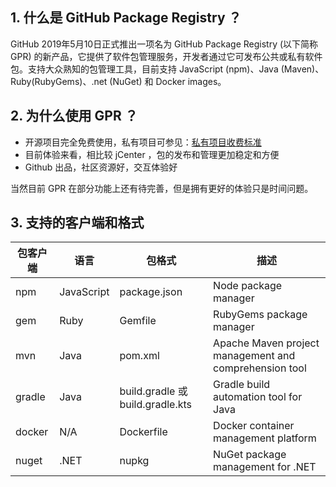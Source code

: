 

## 1. 什么是 GitHub Package Registry ？

GitHub 2019年5月10日正式推出一项名为 GitHub Package Registry (以下简称GPR) 的新产品，它提供了软件包管理服务，开发者通过它可发布公共或私有软件包。支持大众熟知的包管理工具，目前支持 JavaScript (npm)、Java (Maven)、Ruby(RubyGems)、.net (NuGet) 和 Docker images。

## 2. 为什么使用 GPR ？
* 开源项目完全免费使用，私有项目可参见：[私有项目收费标准]()
* 目前体验来看，相比较 jCenter ，包的发布和管理更加稳定和方便
* Github 出品，社区资源好，交互体验好

当然目前 GPR 在部分功能上还有待完善，但是拥有更好的体验只是时间问题。

## 3. 支持的客户端和格式

|<center>包客户端</center>|<center>语言</center>|<center>包格式</center>|<center>描述</center>|
|:-|:-|:-|:-|
|npm|JavaScript|package.json|Node package manager|
|gem|Ruby|Gemfile|RubyGems package manager|
|mvn|Java|pom.xml|Apache Maven project management and comprehension tool|
|gradle|Java|build.gradle 或 build.gradle.kts|Gradle build automation tool for Java|
|docker|N/A|Dockerfile|Docker container management platform|
|nuget|.NET|nupkg|NuGet package management for .NET|

